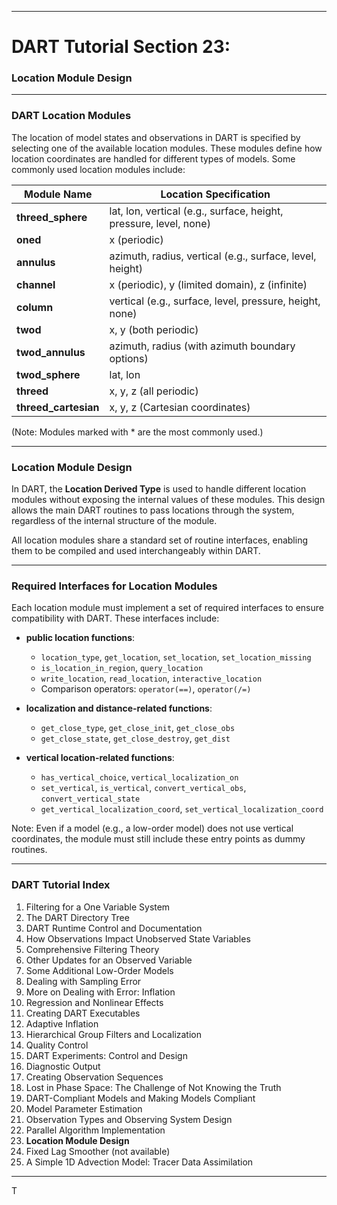 
---

# DART Tutorial Section 23:  
### Location Module Design  

---

### DART Location Modules

The location of model states and observations in DART is specified by selecting one of the available location modules. These modules define how location coordinates are handled for different types of models. Some commonly used location modules include:

| Module Name       | Location Specification                                               |
|-------------------|----------------------------------------------------------------------|
| **threed_sphere**  | lat, lon, vertical (e.g., surface, height, pressure, level, none)    |
| **oned**           | x (periodic)                                                        |
| **annulus**        | azimuth, radius, vertical (e.g., surface, level, height)            |
| **channel**        | x (periodic), y (limited domain), z (infinite)                      |
| **column**         | vertical (e.g., surface, level, pressure, height, none)             |
| **twod**           | x, y (both periodic)                                                |
| **twod_annulus**   | azimuth, radius (with azimuth boundary options)                     |
| **twod_sphere**    | lat, lon                                                            |
| **threed**         | x, y, z (all periodic)                                              |
| **threed_cartesian**| x, y, z (Cartesian coordinates)                                    |

(Note: Modules marked with * are the most commonly used.)

---

### Location Module Design

In DART, the **Location Derived Type** is used to handle different location modules without exposing the internal values of these modules. This design allows the main DART routines to pass locations through the system, regardless of the internal structure of the module.

All location modules share a standard set of routine interfaces, enabling them to be compiled and used interchangeably within DART.

---

### Required Interfaces for Location Modules

Each location module must implement a set of required interfaces to ensure compatibility with DART. These interfaces include:

- **public location functions**:
  - `location_type`, `get_location`, `set_location`, `set_location_missing`
  - `is_location_in_region`, `query_location`
  - `write_location`, `read_location`, `interactive_location`
  - Comparison operators: `operator(==)`, `operator(/=)`
  
- **localization and distance-related functions**:
  - `get_close_type`, `get_close_init`, `get_close_obs`
  - `get_close_state`, `get_close_destroy`, `get_dist`
  
- **vertical location-related functions**:
  - `has_vertical_choice`, `vertical_localization_on`
  - `set_vertical`, `is_vertical`, `convert_vertical_obs`, `convert_vertical_state`
  - `get_vertical_localization_coord`, `set_vertical_localization_coord`

Note: Even if a model (e.g., a low-order model) does not use vertical coordinates, the module must still include these entry points as dummy routines.

---

### DART Tutorial Index

1. Filtering for a One Variable System
2. The DART Directory Tree
3. DART Runtime Control and Documentation
4. How Observations Impact Unobserved State Variables
5. Comprehensive Filtering Theory
6. Other Updates for an Observed Variable
7. Some Additional Low-Order Models
8. Dealing with Sampling Error
9. More on Dealing with Error: Inflation
10. Regression and Nonlinear Effects
11. Creating DART Executables
12. Adaptive Inflation
13. Hierarchical Group Filters and Localization
14. Quality Control
15. DART Experiments: Control and Design
16. Diagnostic Output
17. Creating Observation Sequences
18. Lost in Phase Space: The Challenge of Not Knowing the Truth
19. DART-Compliant Models and Making Models Compliant
20. Model Parameter Estimation
21. Observation Types and Observing System Design
22. Parallel Algorithm Implementation
23. **Location Module Design**
24. Fixed Lag Smoother (not available)
25. A Simple 1D Advection Model: Tracer Data Assimilation

---

T